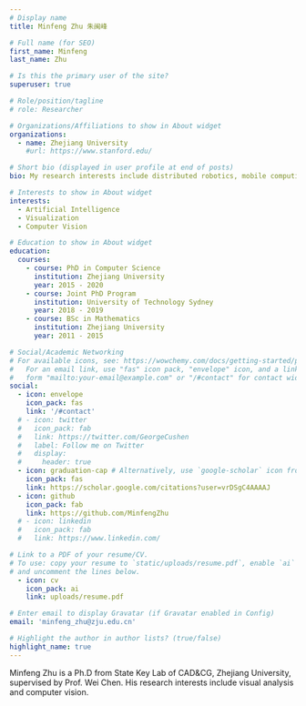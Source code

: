 ```yaml
---
# Display name
title: Minfeng Zhu 朱闽峰

# Full name (for SEO)
first_name: Minfeng
last_name: Zhu

# Is this the primary user of the site?
superuser: true

# Role/position/tagline
# role: Researcher

# Organizations/Affiliations to show in About widget
organizations:
  - name: Zhejiang University
    #url: https://www.stanford.edu/

# Short bio (displayed in user profile at end of posts)
bio: My research interests include distributed robotics, mobile computing and programmable matter.

# Interests to show in About widget
interests:
  - Artificial Intelligence
  - Visualization
  - Computer Vision

# Education to show in About widget
education:
  courses:
    - course: PhD in Computer Science
      institution: Zhejiang University
      year: 2015 - 2020
    - course: Joint PhD Program
      institution: University of Technology Sydney
      year: 2018 - 2019
    - course: BSc in Mathematics
      institution: Zhejiang University
      year: 2011 - 2015

# Social/Academic Networking
# For available icons, see: https://wowchemy.com/docs/getting-started/page-builder/#icons
#   For an email link, use "fas" icon pack, "envelope" icon, and a link in the
#   form "mailto:your-email@example.com" or "/#contact" for contact widget.
social:
  - icon: envelope
    icon_pack: fas
    link: '/#contact'
  # - icon: twitter
  #   icon_pack: fab
  #   link: https://twitter.com/GeorgeCushen
  #   label: Follow me on Twitter
  #   display:
  #     header: true
  - icon: graduation-cap # Alternatively, use `google-scholar` icon from `ai` icon pack
    icon_pack: fas
    link: https://scholar.google.com/citations?user=vrDSgC4AAAAJ
  - icon: github
    icon_pack: fab
    link: https://github.com/MinfengZhu
  # - icon: linkedin
  #   icon_pack: fab
  #   link: https://www.linkedin.com/

# Link to a PDF of your resume/CV.
# To use: copy your resume to `static/uploads/resume.pdf`, enable `ai` icons in `params.yaml`,
# and uncomment the lines below.
  - icon: cv
    icon_pack: ai
    link: uploads/resume.pdf

# Enter email to display Gravatar (if Gravatar enabled in Config)
email: 'minfeng_zhu@zju.edu.cn'

# Highlight the author in author lists? (true/false)
highlight_name: true
---
```

Minfeng Zhu is a Ph.D from State Key Lab of CAD&CG, Zhejiang University, supervised by Prof. Wei Chen. His research interests include visual analysis and computer vision.

